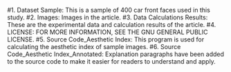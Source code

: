 #1. Dataset Sample: This is a sample of 400 car front faces used in this study.
#2. Images: Images in the article.
#3. Data Calculations Results: These are the experimental data and calculation results of the article.
#4. LICENSE: FOR MORE INFORMATION, SEE THE GNU GENERAL PUBLIC LICENSE.
#5. Source Code_Aesthetic Index: This program is used for calculating the aesthetic index of sample images.
#6. Source Code_Aesthetic Index_Annotated: Explanation paragraphs have been added to the source code to make it easier for readers to understand and apply.

